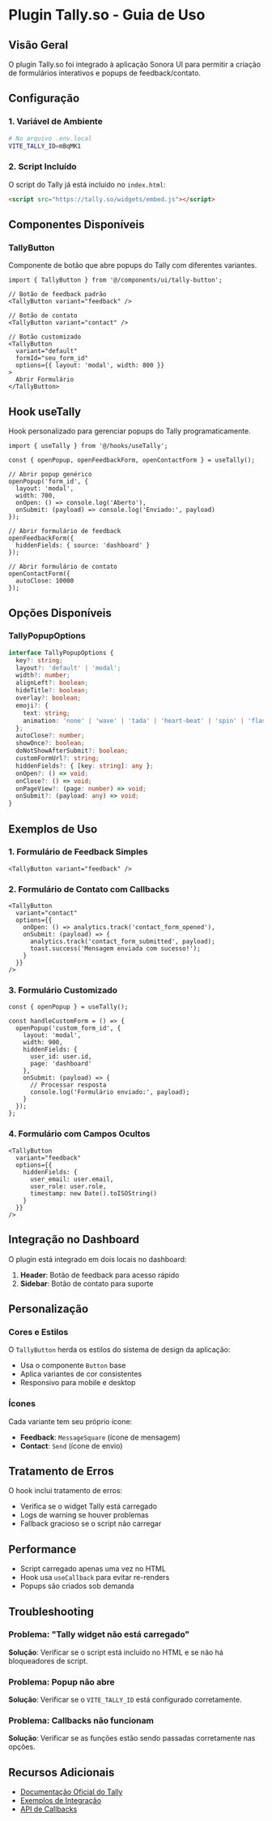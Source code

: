# Plugin Tally.so - Guia de Uso

## Visão Geral

O plugin Tally.so foi integrado à aplicação Sonora UI para permitir a criação de formulários interativos e popups de feedback/contato.

## Configuração

### 1. Variável de Ambiente

```bash
# No arquivo .env.local
VITE_TALLY_ID=mBqMK1
```

### 2. Script Incluído

O script do Tally já está incluído no `index.html`:

```html
<script src="https://tally.so/widgets/embed.js"></script>
```

## Componentes Disponíveis

### TallyButton

Componente de botão que abre popups do Tally com diferentes variantes.

```tsx
import { TallyButton } from '@/components/ui/tally-button';

// Botão de feedback padrão
<TallyButton variant="feedback" />

// Botão de contato
<TallyButton variant="contact" />

// Botão customizado
<TallyButton 
  variant="default" 
  formId="seu_form_id"
  options={{ layout: 'modal', width: 800 }}
>
  Abrir Formulário
</TallyButton>
```

## Hook useTally

Hook personalizado para gerenciar popups do Tally programaticamente.

```tsx
import { useTally } from '@/hooks/useTally';

const { openPopup, openFeedbackForm, openContactForm } = useTally();

// Abrir popup genérico
openPopup('form_id', {
  layout: 'modal',
  width: 700,
  onOpen: () => console.log('Aberto'),
  onSubmit: (payload) => console.log('Enviado:', payload)
});

// Abrir formulário de feedback
openFeedbackForm({
  hiddenFields: { source: 'dashboard' }
});

// Abrir formulário de contato
openContactForm({
  autoClose: 10000
});
```

## Opções Disponíveis

### TallyPopupOptions

```typescript
interface TallyPopupOptions {
  key?: string;
  layout?: 'default' | 'modal';
  width?: number;
  alignLeft?: boolean;
  hideTitle?: boolean;
  overlay?: boolean;
  emoji?: {
    text: string;
    animation: 'none' | 'wave' | 'tada' | 'heart-beat' | 'spin' | 'flash' | 'bounce' | 'rubber-band' | 'head-shake';
  };
  autoClose?: number;
  showOnce?: boolean;
  doNotShowAfterSubmit?: boolean;
  customFormUrl?: string;
  hiddenFields?: { [key: string]: any };
  onOpen?: () => void;
  onClose?: () => void;
  onPageView?: (page: number) => void;
  onSubmit?: (payload: any) => void;
}
```

## Exemplos de Uso

### 1. Formulário de Feedback Simples

```tsx
<TallyButton variant="feedback" />
```

### 2. Formulário de Contato com Callbacks

```tsx
<TallyButton 
  variant="contact"
  options={{
    onOpen: () => analytics.track('contact_form_opened'),
    onSubmit: (payload) => {
      analytics.track('contact_form_submitted', payload);
      toast.success('Mensagem enviada com sucesso!');
    }
  }}
/>
```

### 3. Formulário Customizado

```tsx
const { openPopup } = useTally();

const handleCustomForm = () => {
  openPopup('custom_form_id', {
    layout: 'modal',
    width: 900,
    hiddenFields: {
      user_id: user.id,
      page: 'dashboard'
    },
    onSubmit: (payload) => {
      // Processar resposta
      console.log('Formulário enviado:', payload);
    }
  });
};
```

### 4. Formulário com Campos Ocultos

```tsx
<TallyButton
  variant="feedback"
  options={{
    hiddenFields: {
      user_email: user.email,
      user_role: user.role,
      timestamp: new Date().toISOString()
    }
  }}
/>
```

## Integração no Dashboard

O plugin está integrado em dois locais no dashboard:

1. **Header**: Botão de feedback para acesso rápido
2. **Sidebar**: Botão de contato para suporte

## Personalização

### Cores e Estilos

O `TallyButton` herda os estilos do sistema de design da aplicação:

- Usa o componente `Button` base
- Aplica variantes de cor consistentes
- Responsivo para mobile e desktop

### Ícones

Cada variante tem seu próprio ícone:

- **Feedback**: `MessageSquare` (ícone de mensagem)
- **Contact**: `Send` (ícone de envio)

## Tratamento de Erros

O hook inclui tratamento de erros:

- Verifica se o widget Tally está carregado
- Logs de warning se houver problemas
- Fallback gracioso se o script não carregar

## Performance

- Script carregado apenas uma vez no HTML
- Hook usa `useCallback` para evitar re-renders
- Popups são criados sob demanda

## Troubleshooting

### Problema: "Tally widget não está carregado"

**Solução**: Verificar se o script está incluído no HTML e se não há bloqueadores de script.

### Problema: Popup não abre

**Solução**: Verificar se o `VITE_TALLY_ID` está configurado corretamente.

### Problema: Callbacks não funcionam

**Solução**: Verificar se as funções estão sendo passadas corretamente nas opções.

## Recursos Adicionais

- [Documentação Oficial do Tally](https://tally.so/help/embed-forms)
- [Exemplos de Integração](https://tally.so/help/embed-forms/examples)
- [API de Callbacks](https://tally.so/help/embed-forms/callbacks)

